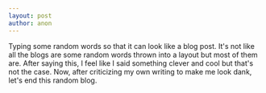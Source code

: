 ```yaml
---
layout: post
author: anon
---
```


Typing some random words so that it can look like a blog post. It's not like all the blogs are some
random words thrown into a layout but most of them are. After saying this, I feel like I said
something clever and cool but that's not the case. Now, after criticizing my own writing to make me
look dank, let's end this random blog.

